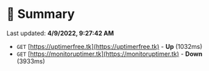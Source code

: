 # 📖 Summary
Last updated: **4/9/2022, 9:27:42 AM**

- `GET` [https://uptimerfree.tk](https://uptimerfree.tk) - **Up** (1032ms)
- `GET` [https://monitoruptimer.tk](https://monitoruptimer.tk) - **Down** (3933ms)

